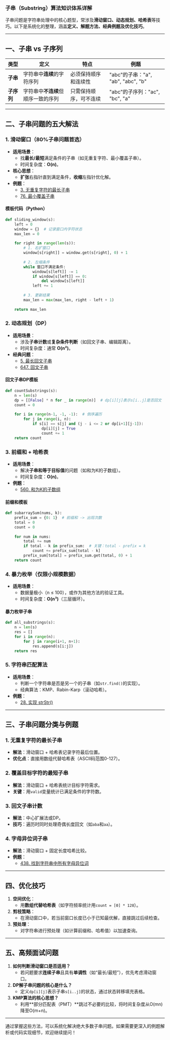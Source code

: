 ### **子串（Substring）算法知识体系详解**  
子串问题是字符串处理中的核心题型，常涉及**滑动窗口、动态规划、哈希表**等技巧。以下是系统化的整理，涵盖**定义、解题方法、经典例题及优化技巧**。

---

## **一、子串 vs 子序列**
| **类型**  | **定义**                          | **特点**               | **例题**                          |
|-----------|-----------------------------------|------------------------|-----------------------------------|
| **子串**  | 字符串中**连续**的字符序列        | 必须保持顺序和连续性   | "abc"的子串："a", "ab", "abc", "b" |
| **子序列**| 字符串中**不连续**但顺序一致的序列 | 只需保持顺序，可不连续 | "abc"的子序列："ac", "bc", "a"    |

---

## **二、子串问题的五大解法**
### **1. 滑动窗口（80%子串问题首选）**
- **适用场景**：  
  - 找**最长/最短**满足条件的子串（如无重复字符、最小覆盖子串）。  
  - 时间复杂度：**O(n)**。  
- **核心思想**：  
  - **扩张**右指针直到满足条件，**收缩**左指针优化解。  
- **例题**：  
  - [3. 无重复字符的最长子串](https://leetcode.com/problems/longest-substring-without-repeating-characters/)  
  - [76. 最小覆盖子串](https://leetcode.com/problems/minimum-window-substring/)  

#### **模板代码（Python）**
```python
def sliding_window(s):
    left = 0
    window = {}  # 记录窗口内字符状态
    max_len = 0
    
    for right in range(len(s)):
        # 1. 右扩窗口
        window[s[right]] = window.get(s[right], 0) + 1
        
        # 2. 左缩条件
        while 窗口不满足条件:
            window[s[left]] -= 1
            if window[s[left]] == 0:
                del window[s[left]]
            left += 1
        
        # 3. 更新结果
        max_len = max(max_len, right - left + 1)
    
    return max_len
```

### **2. 动态规划（DP）**
- **适用场景**：  
  - 涉及**子串计数**或**复杂条件判断**（如回文子串、编辑距离）。  
  - 时间复杂度：通常 **O(n²)**。  
- **经典问题**：  
  - [5. 最长回文子串](https://leetcode.com/problems/longest-palindromic-substring/)  
  - [647. 回文子串](https://leetcode.com/problems/palindromic-substrings/)  

#### **回文子串DP模板**
```python
def countSubstrings(s):
    n = len(s)
    dp = [[False] * n for _ in range(n)]  # dp[i][j]表示s[i..j]是否回文
    count = 0
    
    for i in range(n-1, -1, -1):  # 倒序遍历
        for j in range(i, n):
            if s[i] == s[j] and (j - i <= 2 or dp[i+1][j-1]):
                dp[i][j] = True
                count += 1
    return count
```

### **3. 前缀和 + 哈希表**
- **适用场景**：  
  - 解决**子串和等于目标值**的问题（如和为K的子数组）。  
  - 时间复杂度：**O(n)**。  
- **例题**：  
  - [560. 和为K的子数组](https://leetcode.com/problems/subarray-sum-equals-k/)  

#### **前缀和模板**
```python
def subarraySum(nums, k):
    prefix_sum = {0: 1}  # 前缀和 -> 出现次数
    total = 0
    count = 0
    
    for num in nums:
        total += num
        if total - k in prefix_sum:  # 关键：total - prefix = k
            count += prefix_sum[total - k]
        prefix_sum[total] = prefix_sum.get(total, 0) + 1
    return count
```

### **4. 暴力枚举（仅限小规模数据）**
- **适用场景**：  
  - 数据量极小（n ≤ 100），或作为其他方法的验证工具。  
  - 时间复杂度：**O(n³)**（三层循环）。  

#### **暴力枚举子串**
```python
def all_substrings(s):
    n = len(s)
    res = []
    for i in range(n):
        for j in range(i+1, n+1):
            res.append(s[i:j])
    return res
```

### **5. 字符串匹配算法**
- **适用场景**：  
  - 判断一个字符串是否是另一个的子串（如`str.find()`的实现）。  
  - 经典算法：KMP、Rabin-Karp（滚动哈希）。  
- **例题**：  
  - [28. 实现 strStr()](https://leetcode.com/problems/implement-strstr/)  

---

## **三、子串问题分类与例题**
### **1. 无重复字符的最长子串**
- **解法**：滑动窗口 + 哈希表记录字符最后位置。  
- **优化点**：直接用数组代替哈希表（ASCII码范围0-127）。  

### **2. 覆盖目标字符的最短子串**
- **解法**：滑动窗口 + 哈希表统计目标字符需求。  
- **关键**：用`valid`变量统计已满足条件的字符数。  

### **3. 回文子串计数**
- **解法**：中心扩展法或DP。  
- **技巧**：遍历时同时处理奇偶长度回文（如`aba`和`aa`）。  

### **4. 字母异位词子串**
- **解法**：滑动窗口 + 固定长度哈希比较。  
- **例题**：  
  - [438. 找到字符串中所有字母异位词](https://leetcode.com/problems/find-all-anagrams-in-a-string/)  

---

## **四、优化技巧**
1. **空间优化**：  
   - 用**数组代替哈希表**（如字符频率统计用`count = [0] * 128`）。  
2. **剪枝策略**：  
   - 在滑动窗口中，若当前窗口长度已小于已知最优解，直接跳过后续检查。  
3. **预处理**：  
   - 对字符串进行预处理（如计算前缀和、哈希值）以加速查询。  

---

## **五、高频面试问题**
1. **如何判断滑动窗口是否适用？**  
   - 若问题要求**连续子串**且具有**单调性**（如“最长/最短”），优先考虑滑动窗口。  
2. **DP解子串问题的核心是什么？**  
   - 定义`dp[i][j]`表示子串`s[i..j]`的状态，通过状态转移填充表格。  
3. **KMP算法的核心思想？**  
   - 利用**部分匹配表（PMT）**跳过不必要的比较，将时间复杂度从O(mn)降至O(m+n)。  

---

通过掌握这些方法，可以系统化解决绝大多数子串问题。如果需要更深入的例题解析或代码实现细节，欢迎继续提问！